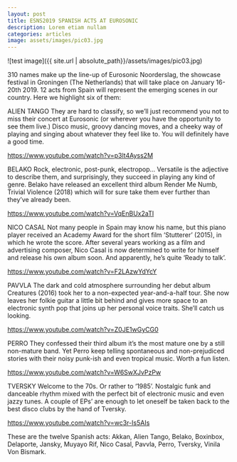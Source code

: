 ```yaml
---
layout: post
title: ESNS2019 SPANISH ACTS AT EUROSONIC 
description: Lorem etiam nullam
categories: articles
image: assets/images/pic03.jpg
---
```


![test image]({{ site.url | absolute_path}}/assets/images/pic03.jpg)

310 names make up the line-up of Eurosonic Noorderslag, the showcase festival in Groningen (The Netherlands) that will take place on January 16-20th 2019. 12 acts from Spain will represent the emerging scenes in our country. Here we highlight six of them: 

ALIEN TANGO 
They are hard to classify, so we’ll just recommend you not to miss their concert at Eurosonic (or wherever you have the opportunity to see them live.) Disco music, groovy dancing moves, and a cheeky way of playing and singing about whatever they feel like to. You will definitely have a good time. 

https://www.youtube.com/watch?v=p3lt4Ayss2M

BELAKO
Rock, electronic, post-punk, electropop… Versatile is the adjective to describe them, and surprisingly, they succeed in playing any kind of genre. Belako have released an excellent third album Render Me Numb, Trivial Violence (2018) which will for sure take them ever further than they’ve already been.

https://www.youtube.com/watch?v=VqEnBUx2aTI

NICO CASAL
Not many people in Spain may know his name, but this piano player received an Academy Award for the short film ‘Stutterer’ (2015), in which he wrote the score. After several years working as a film and advertising composer, Nico Casal is now determined to write for himself and release his own album soon. And apparently, he’s quite ‘Ready to talk’. 

https://www.youtube.com/watch?v=F2LAzwYdYcY

PAVVLA
The dark and cold atmosphere surrounding her debut album Creatures (2016) took her to a non-expected year-and-a-half tour. She now leaves her folkie guitar a little bit behind and gives more space to an electronic synth pop that joins up her personal voice traits. She’ll catch us looking. 

https://www.youtube.com/watch?v=Z0JE1wGyCG0

PERRO
They confessed their third album it’s the most mature one by a still non-mature band. Yet Perro keep telling spontaneous and non-prejudiced stories with their noisy punk-ish and even tropical music. Worth a fun listen. 

https://www.youtube.com/watch?v=W6SwXJvPzPw

TVERSKY
Welcome to the 70s. Or rather to ‘1985’. Nostalgic funk and danceable rhythm mixed with the perfect bit of electronic music and even jazzy tunes. A couple of EPs’ are enough to let oneself be taken back to the best disco clubs by the hand of Tversky. 
 
https://www.youtube.com/watch?v=wc3r-Is5AIs

These are the twelve Spanish acts: Akkan, Alien Tango, Belako, Boxinbox, Delaporte, Jansky, Muyayo Rif, Nico Casal, Pavvla, Perro, Tversky, Vinila Von Bismark.
